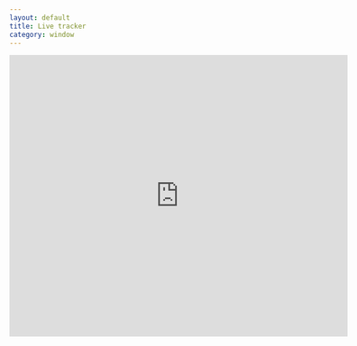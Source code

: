 ```yaml
---
layout: default
title: Live tracker
category: window
---
```

<iframe
 src='https://spotwalla.com/tripViewer.php?id=197e45b22ea8d7129f&hoursPast=0&showAll=yes&showHome=no&showInfo=no'
 width='600'
 height='500'
 scrolling='false'
 frameborder='0'>
Embedding failed because inline frames are not supported by your browser or the web server.
</iframe>
